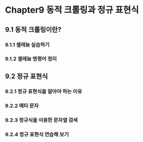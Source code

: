 # Chapter9 동적 크롤링과 정규 표현식
## 9.1 동적 크롤링이란?
### 9.1.1 셀레늄 실습하기
### 9.1.2 셀레늄 명령어 정리
## 9.2 정규 표현식
### 9.2.1 정규 표현식을 알아야 하는 이유
### 9.2.2 메타 문자
### 9.2.3 정규식을 이용한 문자열 검색
### 9.2.4 정규 표현식 연습해 보기